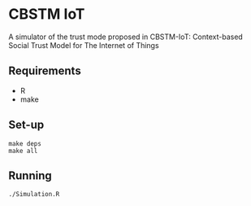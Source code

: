 # CBSTM IoT

A simulator of the trust mode proposed in CBSTM-IoT: Context-based
Social Trust Model for The Internet of Things

## Requirements

- R
- make

## Set-up
```
make deps
make all
```

## Running
```
./Simulation.R
```
